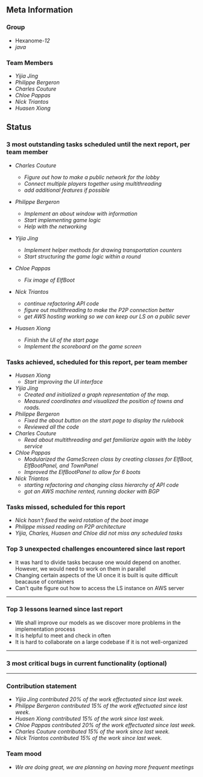 ## Meta Information

### Group

 * Hexanome-*12*
 * *java*

### Team Members

 * *Yijia Jing*
 * *Philippe Bergeron*
 * *Charles Couture*
 * *Chloe Pappas*
 * *Nick Triantos*
 * *Huasen Xiong*

## Status

### 3 most outstanding tasks scheduled until the next report, per team member

 * *Charles Couture*
   * *Figure out how to make a public network for the lobby*
   * *Connect multiple players together using multithreading*
    * *add additional features if possible*
 * *Philippe Bergeron*
   * *Implement an about window with information*
    * *Start implementing game logic*
    * *Help with the networking*
 * *Yijia Jing*
   * *Implement helper methods for drawing transportation counters*
   * *Start structuring the game logic within a round*
 * *Chloe Pappas*
   * *Fix image of ElfBoot*
 * *Nick Triantos*
   * *continue refactoring API code*
    * *figure out multithreading to make the P2P connection better*
    * *get AWS hosting working so we can keep our LS on a public sever*

 * *Huasen Xiong*
   * *Finish the UI of the start page*
   * *Implement the scoreboard on the game screen*


### Tasks achieved, scheduled for this report, per team member


 * *Huasen Xiong*
   * *Start improving the UI interface*
 * *Yijia Jing*
   * *Created and initialized a graph representation of the map.*
   * *Measured coordinates and visualized the position of towns and roads.*
 * *Philippe Bergeron*
   * *Fixed the about button on the start page to display the rulebook*
   * *Reviewed all the code* 
*  *Charles Couture*
   * *Read about multithreading and get familiarize again with the lobby service*
*  *Chloe Pappas*
   * *Modularized the GameScreen class by creating classes for ElfBoot, ElfBootPanel, and TownPanel*
   * *Improved the ElfBootPanel to allow for 6 boots*
*  *Nick Triantos*
   * *starting refactoring and changing class hierarchy of API code*
    * *got an AWS machine rented, running docker with BGP*


### Tasks missed, scheduled for this report
 * *Nick hasn't fixed the weird rotation of the boot image*
 * *Philippe missed reading on P2P architecture*
 * *Yijia, Charles, Huasen and Chloe did not miss any scheduled tasks*


### Top 3 unexpected challenges encountered since last report

 * It was hard to divide tasks because one would depend on another. However, we would need to work on them in parallel 
 * Changing certain aspects of the UI once it is built is quite difficult beacause of containers
 * Can't quite figure out how to access the LS instance on AWS server
 * **


### Top 3 lessons learned since last report

 * We shall improve our models as we discover more problems in the implementation process
 * It is helpful to meet and check in often
 * It is hard to collaborate on a large codebase if it is not well-organized
 * **

### 3 most critical bugs in current functionality (optional)
* **

### Contribution statement

 * *Yijia Jing contributed 20% of the work effectuated since last week.*
 * *Philippe Bergeron contributed 15% of the work effectuated since last week.*
 * *Huasen Xiong contributed 15% of the work since last week.*  
 * *Chloe Pappas contributed 20% of the work effectuated since last week.*
 * *Charles Couture contributed 15% of the work since last week.*
 * *Nick Triantos contributed 15% of the work since last week.*

### Team mood

 * *We are doing great, we are planning on having more frequent meetings*
